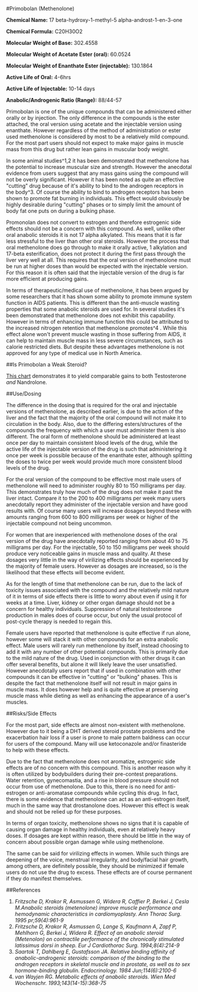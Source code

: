 #Primobolan (Methenolone)

**Chemical Name:** 17 beta-hydroxy-1-methyl-5 alpha-androst-1-en-3-one

**Chemical Formula:** C20H30O2

**Molecular Weight of Base:** 302.4558 

**Molecular Weight of Acetate Ester (oral):** 60.0524 

**Molecular Weight of Enanthate Ester (injectable):** 130.1864

**Active Life of Oral:** 4-6hrs

**Active Life of Injectable:** 10-14 days

**Anabolic/Androgenic Ratio (Range):** 88/44-57

Primobolan is one of the unique compounds that can be administered either orally or by injection. The only difference in the compounds is the ester attached, the oral version using acetate and the injectable version using enanthate. However regardless of the method of administration or ester used methenolone is considered by most to be a relatively mild compound. For the most part users should not expect to make major gains in muscle mass from this drug but rather lean gains in muscular body weight. 

In some animal studies^1,2 it has been demonstrated that methenolone has the potential to increase muscular size and strength. However the anecdotal evidence from users suggest that any mass gains using the compound will not be overly significant. However it has been noted as quite an effective "cutting" drug because of it's ability to bind to the androgen receptors in the body^3. Of course the ability to bind to androgen receptors has been shown to promote fat burning in individuals. This effect would obviously be highly desirable during "cutting" phases or to simply limit the amount of body fat one puts on during a bulking phase.

Promonolan does not convert to estrogen and therefore estrogenic side effects should not be a concern with this compound. As well, unlike other oral anabolic steroids it is not 17 alpha alkylated. This means that it is far less stressful to the liver than other oral steroids. However the process that oral methenolone does go through to make it orally active, 1 alkylation and 17-beta esterification, does not protect it during the first pass through the liver very well at all. This requires that the oral version of methenolone must be run at higher doses than would be expected with the injectable version. For this reason it is often said that the injectable version of the drug is far more efficient at producing gains. 

In terms of therapeutic/medical use of methenolone, it has been argued by some researchers that it has shown some ability to promote immune system function in AIDS patients. This is different than the anti-muscle wasting properties that some anabolic steroids are used for. In several studies it's been demonstrated that methenolone does not exhibit this capability. However in terms of enhancing immune function this could be attributed to the increased nitrogen retention that methenolone promotes^4 . While this effect alone won't prevent muscle wasting in those suffering from AIDS, it can help to maintain muscle mass in less severe circumstances, such as calorie restricted diets. But despite these advantages methenolone is not approved for any type of medical use in North America.

##Is Primobolan a Weak Steroid?

[This chart](https://www.instagram.com/p/CO_iqC5od8v/) demonstrates it to yield comparable gains to both Testosterone *and* Nandrolone.

##Use/Dosing

The difference in the dosing that is required for the oral and injectable versions of methenolone, as described earlier, is due to the action of the liver and the fact that the majority of the oral compound will not make it to circulation in the body. Also, due to the differing esters/structures of the compounds the frequency with which a user must administer them is also different. The oral form of methenolone should be administered at least once per day to maintain consistent blood levels of the drug, while the active life of the injectable version of the drug is such that administering it once per week is possible because of the enanthate ester, although splitting the doses to twice per week would provide much more consistent blood levels of the drug. 

For the oral version of the compound to be effective most male users of methenolone will need to administer roughly 80 to 150 milligrams per day. This demonstrates truly how much of the drug does not make it past the liver intact. Compare it to the 200 to 400 milligrams per week many users anecdotally report they administer of the injectable version and have good results with. Of course many users will increase dosages beyond these with amounts ranging from 600 to 800 milligrams per week or higher of the injectable compound not being uncommon. 

For women that are inexperienced with methenolone doses of the oral version of the drug have anecdotally reported ranging from about 40 to 75 milligrams per day. For the injectable, 50 to 150 milligrams per week should produce very noticeable gains in muscle mass and quality. At these dosages very little in the way of virilizing effects should be experienced by the majority of female users. However as dosages are increased, so is the likelihood that these effects will become evident.

As for the length of time that methenolone can be run, due to the lack of toxicity issues associated with the compound and the relatively mild nature of it in terms of side effects there is little to worry about even if using it for weeks at a time. Liver, kidney or other organ damage should not be a concern for healthy individuals. Suppression of natural testosterone production in males does of course occur, but only the usual protocol of post-cycle therapy is needed to regain this. 

Female users have reported that methenolone is quite effective if run alone, however some will stack it with other compounds for an extra anabolic effect. Male users will rarely run methenolone by itself, instead choosing to add it with any number of other potential compounds. This is primarily due to the mild nature of the drug. Used in conjunction with other drugs it can offer several benefits, but alone it will likely leave the user unsatisfied. However anecdotally users report that if used in combination with other compounds it can be effective in "cutting" or "bulking" phases. This is despite the fact that methenolone itself will not result in major gains in muscle mass. It does however help and is quite effective at preserving muscle mass while dieting as well as enhancing the appearance of a user's muscles. 

##Risks/Side Effects

For the most part, side effects are almost non-existent with methenolone. However due to it being a DHT derived steroid prostate problems and the exacerbation hair loss if a user is prone to male pattern baldness can occur for users of the compound. Many will use ketoconazole and/or finasteride to help with these effects.

Due to the fact that methenolone does not aromatize, estrogenic side effects are of no concern with this compound. This is another reason why it is often utilized by bodybuilders during their pre-contest preparations. Water retention, gynecomastia, and a rise in blood pressure should not occur from use of methenolone. Due to this, there is no need for anti-estrogen or anti-aromatase compounds while cycling this drug. In fact, there is some evidence that methenolone can act as an anti-estrogen itself, much in the same way that drostanolone does. However this effect is weak and should not be relied up for these purposes.

In terms of organ toxicity, methenolone shows no signs that it is capable of causing organ damage in healthy individuals, even at relatively heavy doses. If dosages are kept within reason, there should be little in the way of concern about possible organ damage while using methenolone.

The same can be said for virilizing effects in women. While such things are deepening of the voice, menstrual irregularity, and body/facial hair growth, among others, are definitely possible, they should be minimized if female users do not use the drug to excess. These effects are of course permanent if they do manifest themselves.

##References

1. *Fritzsche D, Krakor R, Asmussen G, Widera R, Caffier P, Berkei J, Cesla M.Anabolic steroids (metenolone) improve muscle performance and hemodynamic characteristics in cardiomyoplasty. Ann Thorac Surg. 1995 pr;59(4):961-9*
2. *Fritzsche D, Krakor R, Asmussen G, Lange S, Kaufmann A, Zapf P, Mehlhorn G, Berkei J, Widera R. Effect of an anabolic steroid (Metenolon) on contractile performance of the chronically stimulated latissimus dorsi in sheep. Eur J Cardiothorac Surg. 1994;8(4):214-9*
3. *Saartok T, Dahlberg E, Gustafsson JA. Relative binding affinity of anabolic-androgenic steroids: comparison of the binding to the androgen receptors in skeletal muscle and in prostate, as well as to sex hormone-binding globulin. Endocrinology. 1984 Jun;114(6):2100-6*
4. *van Wayjen RG. Metabolic effects of anabolic steroids. Wien Med Wochenschr. 1993;143(14-15):368-75*